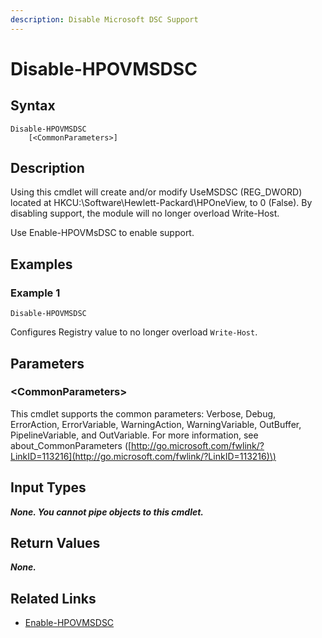 ```yaml
---
description: Disable Microsoft DSC Support
---
```


# Disable-HPOVMSDSC

## Syntax

```text
Disable-HPOVMSDSC
    [<CommonParameters>]
```

## Description

Using this cmdlet will create and/or modify UseMSDSC \(REG\_DWORD\) located at HKCU:\Software\Hewlett-Packard\HPOneView, to 0 \(False\). By disabling support, the module will no longer overload Write-Host.

Use Enable-HPOVMsDSC to enable support.

## Examples

### Example 1

```text
Disable-HPOVMSDSC
```

Configures Registry value to no longer overload `Write-Host`.

## Parameters

### &lt;CommonParameters&gt;

This cmdlet supports the common parameters: Verbose, Debug, ErrorAction, ErrorVariable, WarningAction, WarningVariable, OutBuffer, PipelineVariable, and OutVariable. For more information, see about\_CommonParameters \([http://go.microsoft.com/fwlink/?LinkID=113216](http://go.microsoft.com/fwlink/?LinkID=113216)\)

## Input Types

_**None. You cannot pipe objects to this cmdlet.**_

## Return Values

_**None.**_

## Related Links

* [Enable-HPOVMSDSC](enable-hpovmsdsc.md)

